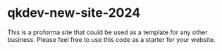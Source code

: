 ﻿# qkdev-new-site-2024
 This is a proforma site that could be used as a template for any other business.
 Please feel free to use this code as a starter for your website.
